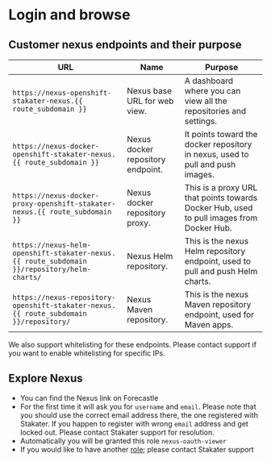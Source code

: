 # Login and browse

## Customer nexus endpoints and their purpose

| URL | Name | Purpose |
|---|---|---|
| `https://nexus-openshift-stakater-nexus.{{ route_subdomain }}` | Nexus base URL for web view. | A dashboard where you can view all the repositories and settings. |
| `https://nexus-docker-openshift-stakater-nexus.{{ route_subdomain }}` | Nexus docker repository endpoint. | It points toward the docker repository in nexus, used to pull and push images. |
| `https://nexus-docker-proxy-openshift-stakater-nexus.{{ route_subdomain }}` | Nexus docker repository proxy. | This is a proxy URL that points towards Docker Hub, used to pull images from Docker Hub. |
| `https://nexus-helm-openshift-stakater-nexus.{{ route_subdomain }}/repository/helm-charts/` | Nexus Helm repository. | This is the nexus Helm repository endpoint, used to pull and push Helm charts. |
| `https://nexus-repository-openshift-stakater-nexus.{{ route_subdomain }}/repository/` | Nexus Maven repository. | This is the nexus Maven repository endpoint, used for Maven apps. |

We also support whitelisting for these endpoints. Please contact support if you want to enable whitelisting for specific IPs.

## Explore Nexus

- You can find the Nexus link on Forecastle
- For the first time it will ask you for `username` and `email`. Please note that you should use the correct email address there, the one registered with Stakater. If you happen to register with wrong `email` address and get locked out. Please contact Stakater support for resolution.
- Automatically you will be granted this role `nexus-oauth-viewer`
- If you would like to have another [role](./permissions.md); please contact Stakater support
